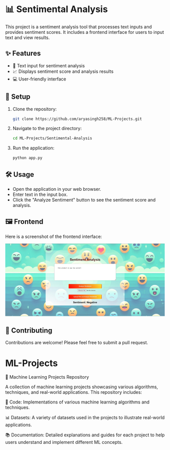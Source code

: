 # 📊 Sentimental Analysis

This project is a sentiment analysis tool that processes text inputs and provides sentiment scores. It includes a frontend interface for users to input text and view results.

## ✨ Features

- 📝 Text input for sentiment analysis
- 📈 Displays sentiment score and analysis results
- 💻 User-friendly interface

## 🚀 Setup

1. Clone the repository:
    ```sh
    git clone https://github.com/aryasingh258/ML-Projects.git
    ```

2. Navigate to the project directory:
    ```sh
    cd ML-Projects/Sentimental-Analysis
    ```

3. Run the application:
    ```sh
    python app.py
    ```

## 🛠 Usage

- Open the application in your web browser.
- Enter text in the input box.
- Click the "Analyze Sentiment" button to see the sentiment score and analysis.

## 🖼 Frontend

Here is a screenshot of the frontend interface:

![Frontend Screenshot](image.jpg)

## 🤝 Contributing

Contributions are welcome! Please feel free to submit a pull request.
# ML-Projects
🚀 Machine Learning Projects Repository

A collection of machine learning projects showcasing various algorithms, techniques, and real-world applications. This repository includes:

📄 Code: Implementations of various machine learning algorithms and techniques.

📊 Datasets: A variety of datasets used in the projects to illustrate real-world applications.

📚 Documentation: Detailed explanations and guides for each project to help users understand and implement different ML concepts.


